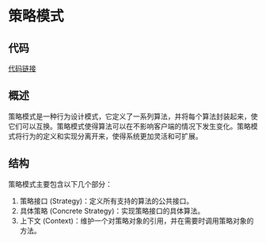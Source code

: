 # 策略模式

## 代码

[代码链接](https://github.com/Hao-yiwen/android-study/tree/master/DesignPatterns/src/main/java/org/example/duck)

## 概述

策略模式是一种行为设计模式，它定义了一系列算法，并将每个算法封装起来，使它们可以互换。策略模式使得算法可以在不影响客户端的情况下发生变化。策略模式将行为的定义和实现分离开来，使得系统更加灵活和可扩展。

## 结构

策略模式主要包含以下几个部分：

1.	策略接口 (Strategy)：定义所有支持的算法的公共接口。
2.	具体策略 (Concrete Strategy)：实现策略接口的具体算法。
3.	上下文 (Context)：维护一个对策略对象的引用，并在需要时调用策略对象的方法。